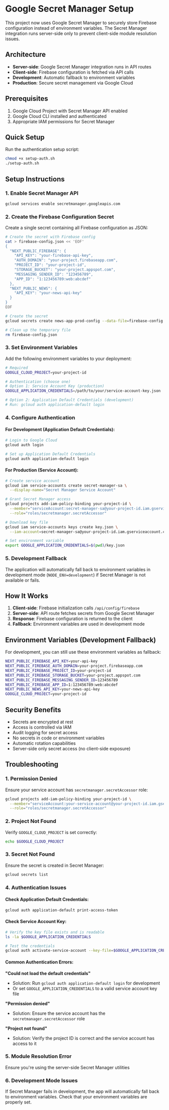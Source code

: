 # Google Secret Manager Setup

This project now uses Google Secret Manager to securely store Firebase configuration instead of environment variables. The Secret Manager integration runs server-side only to prevent client-side module resolution issues.

## Architecture

- **Server-side**: Google Secret Manager integration runs in API routes
- **Client-side**: Firebase configuration is fetched via API calls
- **Development**: Automatic fallback to environment variables
- **Production**: Secure secret management via Google Cloud

## Prerequisites

1. Google Cloud Project with Secret Manager API enabled
2. Google Cloud CLI installed and authenticated
3. Appropriate IAM permissions for Secret Manager

## Quick Setup

Run the authentication setup script:

```bash
chmod +x setup-auth.sh
./setup-auth.sh
```

## Setup Instructions

### 1. Enable Secret Manager API

```bash
gcloud services enable secretmanager.googleapis.com
```

### 2. Create the Firebase Configuration Secret

Create a single secret containing all Firebase configuration as JSON:

```bash
# Create the secret with Firebase config
cat > firebase-config.json << 'EOF'
{
  "NEXT_PUBLIC_FIREBASE": {
    "API_KEY": "your-firebase-api-key",
    "AUTH_DOMAIN": "your-project.firebaseapp.com",
    "PROJECT_ID": "your-project-id",
    "STORAGE_BUCKET": "your-project.appspot.com",
    "MESSAGING_SENDER_ID": "123456789",
    "APP_ID": "1:123456789:web:abcdef"
  },
  "NEXT_PUBLIC_NEWS": {
    "API_KEY": "your-news-api-key"
  }
}
EOF

# Create the secret
gcloud secrets create news-app-prod-config --data-file=firebase-config.json

# Clean up the temporary file
rm firebase-config.json
```

### 3. Set Environment Variables

Add the following environment variables to your deployment:

```bash
# Required
GOOGLE_CLOUD_PROJECT=your-project-id

# Authentication (choose one)
# Option 1: Service Account Key (production)
GOOGLE_APPLICATION_CREDENTIALS=/path/to/your/service-account-key.json

# Option 2: Application Default Credentials (development)
# Run: gcloud auth application-default login
```

### 4. Configure Authentication

#### For Development (Application Default Credentials):

```bash
# Login to Google Cloud
gcloud auth login

# Set up Application Default Credentials
gcloud auth application-default login
```

#### For Production (Service Account):

```bash
# Create service account
gcloud iam service-accounts create secret-manager-sa \
  --display-name="Secret Manager Service Account"

# Grant Secret Manager access
gcloud projects add-iam-policy-binding your-project-id \
  --member="serviceAccount:secret-manager-sa@your-project-id.iam.gserviceaccount.com" \
  --role="roles/secretmanager.secretAccessor"

# Download key file
gcloud iam service-accounts keys create key.json \
  --iam-account=secret-manager-sa@your-project-id.iam.gserviceaccount.com

# Set environment variable
export GOOGLE_APPLICATION_CREDENTIALS=$(pwd)/key.json
```

### 5. Development Fallback

The application will automatically fall back to environment variables in development mode (`NODE_ENV=development`) if Secret Manager is not available or fails.

## How It Works

1. **Client-side**: Firebase initialization calls `/api/config/firebase`
2. **Server-side**: API route fetches secrets from Google Secret Manager
3. **Response**: Firebase configuration is returned to the client
4. **Fallback**: Environment variables are used in development mode

## Environment Variables (Development Fallback)

For development, you can still use these environment variables as fallback:

```bash
NEXT_PUBLIC_FIREBASE_API_KEY=your-api-key
NEXT_PUBLIC_FIREBASE_AUTH_DOMAIN=your-project.firebaseapp.com
NEXT_PUBLIC_FIREBASE_PROJECT_ID=your-project-id
NEXT_PUBLIC_FIREBASE_STORAGE_BUCKET=your-project.appspot.com
NEXT_PUBLIC_FIREBASE_MESSAGING_SENDER_ID=123456789
NEXT_PUBLIC_FIREBASE_APP_ID=1:123456789:web:abcdef
NEXT_PUBLIC_NEWS_API_KEY=your-news-api-key
GOOGLE_CLOUD_PROJECT=your-project-id
```

## Security Benefits

- Secrets are encrypted at rest
- Access is controlled via IAM
- Audit logging for secret access
- No secrets in code or environment variables
- Automatic rotation capabilities
- Server-side only secret access (no client-side exposure)

## Troubleshooting

### 1. **Permission Denied**
Ensure your service account has `secretmanager.secretAccessor` role:
```bash
gcloud projects add-iam-policy-binding your-project-id \
  --member="serviceAccount:your-service-account@your-project-id.iam.gserviceaccount.com" \
  --role="roles/secretmanager.secretAccessor"
```

### 2. **Project Not Found**
Verify `GOOGLE_CLOUD_PROJECT` is set correctly:
```bash
echo $GOOGLE_CLOUD_PROJECT
```

### 3. **Secret Not Found**
Ensure the secret is created in Secret Manager:
```bash
gcloud secrets list
```

### 4. **Authentication Issues**

#### Check Application Default Credentials:
```bash
gcloud auth application-default print-access-token
```

#### Check Service Account Key:
```bash
# Verify the key file exists and is readable
ls -la $GOOGLE_APPLICATION_CREDENTIALS

# Test the credentials
gcloud auth activate-service-account --key-file=$GOOGLE_APPLICATION_CREDENTIALS
```

#### Common Authentication Errors:

**"Could not load the default credentials"**
- Solution: Run `gcloud auth application-default login` for development
- Or set `GOOGLE_APPLICATION_CREDENTIALS` to a valid service account key file

**"Permission denied"**
- Solution: Ensure the service account has the `secretmanager.secretAccessor` role

**"Project not found"**
- Solution: Verify the project ID is correct and the service account has access to it

### 5. **Module Resolution Error**
Ensure you're using the server-side Secret Manager utilities

### 6. **Development Mode Issues**
If Secret Manager fails in development, the app will automatically fall back to environment variables. Check that your environment variables are properly set. 
